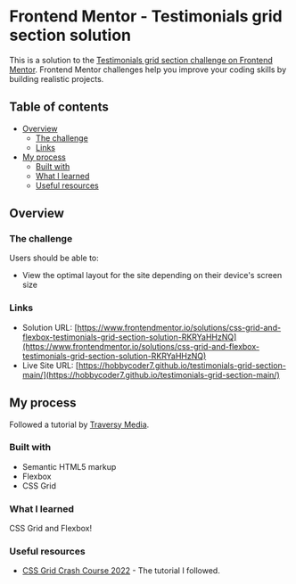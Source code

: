 # Frontend Mentor - Testimonials grid section solution

This is a solution to the [Testimonials grid section challenge on Frontend Mentor](https://www.frontendmentor.io/challenges/testimonials-grid-section-Nnw6J7Un7). Frontend Mentor challenges help you improve your coding skills by building realistic projects. 

## Table of contents

- [Overview](#overview)
  - [The challenge](#the-challenge)
  - [Links](#links)
- [My process](#my-process)
  - [Built with](#built-with)
  - [What I learned](#what-i-learned)
  - [Useful resources](#useful-resources)

## Overview

### The challenge

Users should be able to:

- View the optimal layout for the site depending on their device's screen size

### Links

- Solution URL: [https://www.frontendmentor.io/solutions/css-grid-and-flexbox-testimonials-grid-section-solution-RKRYaHHzNQ](https://www.frontendmentor.io/solutions/css-grid-and-flexbox-testimonials-grid-section-solution-RKRYaHHzNQ)
- Live Site URL: [https://hobbycoder7.github.io/testimonials-grid-section-main/](https://hobbycoder7.github.io/testimonials-grid-section-main/)

## My process
  
  Followed a tutorial by [Traversy Media](https://www.youtube.com/c/TraversyMedia).

### Built with

- Semantic HTML5 markup
- Flexbox
- CSS Grid

### What I learned

CSS Grid and Flexbox!

### Useful resources

- [CSS Grid Crash Course 2022](https://youtu.be/0xMQfnTU6oo?t=1946) - The tutorial I followed.
